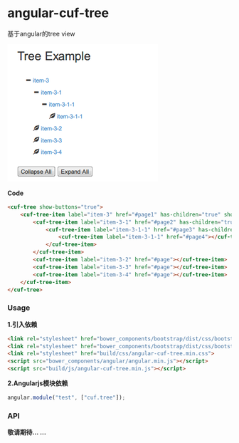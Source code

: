 # angular-cuf-tree
基于angular的tree view

![ScreenShot](https://github.com/hjzheng/angular-cuf-tree/raw/master/img/angular-cuf-tree.png)

**Code**
```html
<cuf-tree show-buttons="true">
    <cuf-tree-item label="item-3" href="#page1" has-children="true" show="true">
        <cuf-tree-item label="item-3-1" href="#page2" has-children="true">
            <cuf-tree-item label="item-3-1-1" href="#page3" has-children="true">
                <cuf-tree-item label="item-3-1-1" href="#page4"></cuf-tree-item>
            </cuf-tree-item>
        </cuf-tree-item>
        <cuf-tree-item label="item-3-2" href="#page"></cuf-tree-item>
        <cuf-tree-item label="item-3-3" href="#page"></cuf-tree-item>
        <cuf-tree-item label="item-3-4" href="#page"></cuf-tree-item>
    </cuf-tree-item>
</cuf-tree>
```

### Usage

**1.引入依赖**
```html                   
<link rel="stylesheet" href="bower_components/bootstrap/dist/css/bootstrap.min.css">
<link rel="stylesheet" href="bower_components/bootstrap/dist/css/bootstrap-theme.min.css">
<link rel="stylesheet" href="build/css/angular-cuf-tree.min.css">
<script src="bower_components/angular/angular.min.js"></script>
<script src="build/js/angular-cuf-tree.min.js"></script>
```                    
                
**2.Angularjs模块依赖**
```javascript                    
angular.module("test", ["cuf.tree"]);
```                    
                
### API
                    
**敬请期待... ...**                

